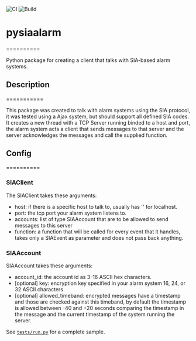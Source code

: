 ![CI](https://github.com/eavanvalkenburg/pysiaalarm/workflows/CI/badge.svg?branch=dev)
![Build](https://github.com/eavanvalkenburg/pysiaalarm/workflows/Build/badge.svg?event=release)

<H1> pysiaalarm</H1>
==========


Python package for creating a client that talks with SIA-based alarm systems.


<H2>Description</H2>
===========

This package was created to talk with alarm systems using the SIA protocol, it was tested using a Ajax system, but should support all defined SIA codes. 
It creates a new thread with a TCP Server running binded to a host and port, the alarm system acts a client that sends messages to that server and the server acknowledges the messages and call the supplied function.


<H2>Config </H2>
==========

<H3>SIAClient</H3>

The SIAClient takes these arguments:

- host: if there is a specific host to talk to, usually has '' for localhost.
- port: the tcp port your alarm system listens to.
- accounts: list of type SIAAccount that are to be allowed to send messages to this server
- function: a function that will be called for every event that it handles, takes only a SIAEvent as parameter and does not pass back anything.

<H3>SIAAccount</H3>
SIAAccount takes these arguments:

- account_id: the account id as 3-16 ASCII hex characters.
- [optional] key: encryption key specified in your alarm system 16, 24, or 32 ASCII characters
- [optional] allowed_timeband: encrypted messages have a timestamp and those are checked against this timeband, by default the timestamp is allowed between -40 and +20 seconds comparing the timestamp in the message and the current timestamp of the system running the server.

See [`tests/run.py`](tests/run.py) for a complete sample.